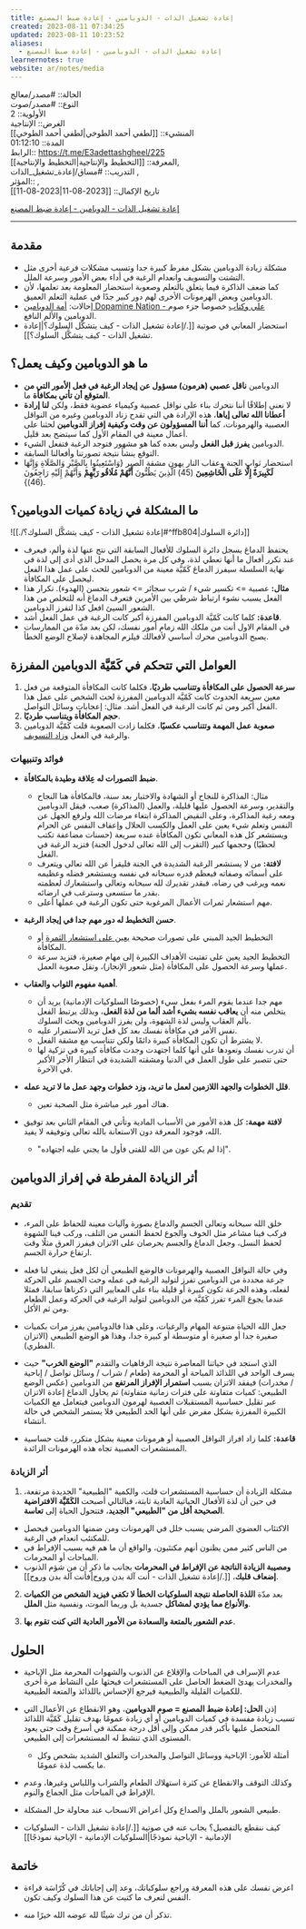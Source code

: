 ```yaml
---
title: إعادة تشغيل الذات - الدوبامين - إعادة ضبط المصنع
created: 2023-08-11 07:34:25
updated: 2023-08-11 10:23:52
aliases:
  - إعادة تشغيل الذات - الدوبامين - إعادة ضبط المصنع
learnernotes: true
website: ar/notes/media
---
```


الحالة:: #مصدر/معالج  
النوع:: #مصدر/صوت  
اﻷولوية:: 2  
الغرض:: الإنتاجية  
المنشيء:: [[لطفي أحمد الطوخي|لطفي أحمد الطوخي]]  
المدة:: 01:12:10  
الرابط:: <https://t.me/E3adettashgheel/225>  
المعرفة:: [[التخطيط واﻹنتاجية|التخطيط واﻹنتاجية]],  
التدريب:: #مساق/إعادة_تشغيل_الذات ,  
المؤثر:: ,  
تاريخ اﻹكمال:: [[2023-08-11|2023-08-11]]

[إعادة تشغيل الذات - الدوبامين - إعادة ضبط المصنع](https://t.me/E3adettashgheel/225)

---

## مقدمة

- مشكلة زيادة الدوبامين بشكل مفرط كبيرة جدا وتسبب مشكلات فرعية أخرى مثل التشتت والتسويف وانعدام الرغبة في أداء بعض الأمور وسرعة الملل.
- كما ضعف الذاكرة فيما يتعلق بالتعلم وصعوبة استحضار المعلومة بعد تعلمها، لأن الدوبامين وبعض الهرمونات الأخرى لهم دور كبير جدًا في عملية التعلم العميق.
- إحالات: [أمة الدوبامين Dopamine Nation - علي وكتاب](https://www.youtube.com/watch?v=YAwrXdEvC4s) خصوصا جزء صوم الدوبامين والألم النافع.
- استحضار المعاني في صوتية [[./إعادة تشغيل الذات - كيف يتشكَّل السلوك؟|إعادة تشغيل الذات - كيف يتشكَّل السلوك؟]].

## ما هو الدوبامين وكيف يعمل؟

- الدوبامين **ناقل عصبي (هرمون) مسؤول عن إيجاد الرغبة في فعل الأمور التي من المتوقع أن تأتي بمكافأة** ما.
- لا نعني إطلاقًا أننا نتحرك بناء على نواقل عصبية وكيمياء عضوية فقط، ولكن **لنا إرادة أعطانا الله تعالى إياها**، هذه الإرادة هي التي تقدح زناد الدوبامين وغيره من النواقل العصبية والهرمونات، كما **أننا المسؤولون عن وقت وكيفية إفراز الدوبامين** لحثنا على أعمال معينة في المقام الأول كما سيتضح بعد قليل.
- الدوبامين **يفرز قبل الفعل** وليس بعده كما هو مشهور فتوجد الرغبة فتفعل الشيء.
- التوقع ينشأ نتيجة تصورتنا وأفعالنا السابقة.
- استحضار ثواب الجنة وعقاب النار يهون مشقة الصبر {وَاسْتَعِينُوا بِالصَّبْرِ وَالصَّلَاةِ وَإِنَّهَا **لَكَبِيرَةٌ إِلَّا عَلَى الْخَاشِعِينَ** (45) الَّذِينَ يَظُنُّونَ **أَنَّهُمْ مُلَاقُو رَبِّهِمْ** وَأَنَّهُمْ إِلَيْهِ رَاجِعُونَ (46)}.

## ما المشكلة في زيادة كميات الدوبامين؟

![[./إعادة تشغيل الذات - كيف يتشكَّل السلوك؟#^ffb804|دائرة السلوك]]

- يحتفظ الدماغ بسجل دائرة السلوك للأفعال السابقة التي نتج عنها لذة وألم، فيعرف عند تكرر أفعال ما أنها تعطي لذة، وفي كل مرة يحصل المدخل الذي أدى إلى لذة في نهاية السلسلة سيفرز الدماغ كَمّيَّة معينة من الدوبامين للحث على عمل هذا الفعل ليحصل على المكافأة.
- **مثال:** عصبية => تكسير شيء / شرب سجائر => شعور بتحسن (الهدوء). تكرار هذا الفعل يسبب نشوء ارتباط شرطي بين الأمرين فتعرف الدماغ أنه للتخلص من هذا الشعور السيئ افعل كذا لتفرز الدوبامين.
- **قاعدة:** كلما كانت كَمّيَّة الدوبامين المفرزة أكبر كانت الرغبة في عمل الفعل أشد.
- في المقام الاول أنت من ملكك الله زمام أمور نفسك، لكن بعد مدّة من الممارسات يصبح الدوبامين محرك أساسي لأفعالك فيلزم المجاهدة لإصلاح الوضع الخطأ.

## العوامل التي تتحكم في كَمّيَّة الدوبامين المفرزة

1. **سرعة الحصول على المكافأة وتتناسب طرديًا**، فكلما كانت المكافأة المتوقعة من فعل معين سريعة الحدوث كانت كَمّيَّة الدوبامين المفرزة لحث الشخص على عمل هذا الفعل أكبر ومن ثم كانت الرغبة في الفعل أشد. مثال: إعجابات وسائل التواصل.
2. **حجم المكافأة ويتناسب طرديًا**.
3. **صعوبة عمل المهمة وتتناسب عكسيًا**، فكلما زادت الصعوبة قلت كَمّيَّة الدوبامين والرغبة في الفعل <u>وزاد التسويف</u>.

### فوائد وتنبيهات

- **ضبط التصورات له عِلاقة وطيدة بالمكافأة**.
  - مثال: المذاكرة للنجاح أو الشهادة والاختبار بعد سنة، فالمكافأة هنا النجاح والتقدير، وسرعة الحصول عليها قليلة، والعمل (المذاكرة) صعب، فيقل الدوبامين ومعه رغبة المذاكرة، وعلى النقيض المذاكرة ابتغاء مرضات الله ولرفع الجهل عن النفس وتعلم شيء يعين على العمل والكسب الحلال وإعفاف النفس عن الحرام ويستشعر كل هذه المعاني تكون المكافأة عنده سريعة (حسنات مضاعفة تكتب لحظيًا) وحجمها كبير (التقرب إلى الله تعالى لدخول الجنة) فتزيد الرغبة في الفعل.
  - **لافتة:** من لا يستشعر الرغبة الشديدة في الجنة فليقرأ عن الله تعالى ويتعرف على أسمائه وصفاته فيعظم قدره سبحانه في نفسه ويستشعر فضله وعظيمه نعمه ويرغب في رضاه، فبقدر تقديرك لله سبحانه وتعالى واستشعارك لعظمته بقدر ما ستسعى وسترغب في ارضائه.
  - مهم استشعار ثمرات الأعمال المرغوبة حتى تكون الرغبة في عملها أعلى.

- **حسن التخطيط له دور مهم جدا في إيجاد الرغبة**.
  - التخطيط الجيد المبني على تصورات صحيحة <u>يعين على استشعار الثمرة</u> أو المكافأة.
  - التخطيط الجيد يعين على تفتيت الأهداف الكبيرة إلى مهام صغيرة، فتزيد سرعة عملها وسرعة الحصول على المكافأة (مثل شعور الإنجاز)، وتقل صعوبة العمل.

- **أهمية مفهوم الثواب والعقاب**.
  - مهم جدا عندما يقوم المرء بفعل سيء (خصوصًا السلوكيات الإدمانية) يريد أن يتخلص منه أن **يعاقب نفسه بشيء أشد ألما من لذة الفعل**، وبذلك يرتبط الفعل بألم العقاب وليس لذة الشهوة، ولن يفرز الدوبامين ويحث السلوك.
  - نفس الأمر في مكافأة نفسك بعد كل فعل تريد الاستمرار عليه.
  - لا يشترط أن تكون المكافأة كبيرة دائمًا ولكن تتناسب مع مشقة الفعل.
  - أن تدرب نفسك وتعودها على أنها كلما اجتهدت وجدت مكافأة كبيرة في تزكية لها حتى تتصبر على طول العمل في الدنيا ومشقته الشديدة في انتظار الأجر اﻷكبر في الآخرة.

- **قلل الخطوات والجهد اللازمين لعمل ما تريد، وزد خطوات وجهد عمل ما لا تريد عمله**.
  - هناك أمور غير مباشرة مثل الصحبة تعين.

- **لافتة مهمة:** كل هذه الأمور من الأسباب المادية وتأتي في المقام الثاني بعد توفيق الله، فوجود المعرفة دون الاستعانة بالله تعالى وتوفيقه لا يفيد.
  - "إذا لم يكن عون من الله للفتى فأول ما يجني عليه اجتهاده".

## أثر الزيادة المفرطة في إفراز الدوبامين

### تقديم

- خلق الله سبحانه وتعالى الجسم والدماغ بصورة وآليات معينة للحفاظ على المرء، فركب فينا مشاعر مثل الخوف والجوع لحفظ النفس من التلف، وركب فينا الشهوة لحفظ النسل، وجعل الدماغ والجسم يحرصان على الاتزان فيفرز العرق مثلًا وقت ارتفاع حرارة الجسم.

- وفي حالة النواقل العصبية والهرمونات فالوضع الطبيعي أن لكل فعل ينبغي لنا فعله جرعة محددة من الدوبامين تفرز لتوليد الرغبة في عمله وحث الجسم على الحركة لفعله، وهذه الجرعة تكون كبيرة أو قليلة بناء على المعايير التي ذكرناها سابقا، فمثلا عندما يجوع المرء تفرز كَمّيَّة من الدوبامين لتوليد الرغبة في الحركة وعمل الطعام ومن ثم الأكل.

- جعل الله الحياة متنوعة المهام والرغبات، وعلى هذا فالدوبامين يفرز مرات بكميات صغيرة جدا أو صغيرة أو متوسطة أو كبيرة جدا، وهذا هو الوضع الطبيعي (الاتزان الفطري).

- الذي استجد في حياتنا المعاصرة نتيجة الرفاهيات والتقدم **"الوضع الخرب"** حيث يسرف الواحد في اللذائذ المباحة أو المحرمة (طعام / شراب / وسائل تواصل / إباحية / مخدرات) فيفقد الاتزان بسبب **استمرار الإفراز المرتفع** من الدوبامين (عكس الوضع الطبيعي: كميات متفاوتة على فترات زمانية متفاوتة) ثم يحاول الدماغ إعادة الاتزان عبر تقليل حساسية المستقبلات العصبية لهرمون الدوبامين فيتعامل مع الكميات الكبيرة المفرزة بشكل مفرض على أنها الحد الطبيعي فلا يستمر الشخص في حالة انتشاء.

- **قاعدة:** كلما زاد افراز النواقل العصبية أو هرمونات معينة بشكل متكرر، قلت حساسية المستشعرات العصبية تجاه هذه الهرمونات الزائدة.

### أثر الزيادة

1. مشكلة الزيادة أن حساسية المستشعرات قلت، والكمية "الطبيعية" الجديدة مرتفعة، في حين أن لذة الأفعال الحياتية العادية ثابتة، فبالتالي أصبحت **الكَمّيَّة الافتراضية الصحيحة أقل من "الطبيعي" الجديد**، فتتحول الحياة إلى **تعاسة**.

- الاكتئاب العضوي المرضي يسبب خلل في الهرمونات ومن ضمنها الدوبامين فيحصل للمكتئب انعدام في الرغبة.
- من الناس كثير ممن يظنون أنهم مكتئبون، والواقع أن ما هم فيه بسبب اﻹفراط في المباحات أو المحرمات.
- **ومصيبة الزيادة الناتجة عن اﻹفراط في المحرمات** بجانب ما ذكر أن من شؤم الذنوب **إضعاف قلبك**، [[./إعادة تشغيل الذات - أنت آلة بدن وروح|فأنت آلة بدن وروح]].

2. بعد مدّة **اللذة الحاصلة نتيجة السلوكيات الخطأ لا تكفي فيزيد الشخص من الكميات والأنواع مما يؤدي لمشاكل** جسدية بل وربما الموت، ونفسية مثل **الملل**.

3. **عدم الشعور بالمتعة والسعادة من اﻷمور العادية التي كنت تقوم بها**.

## الحلول

- عدم الإسراف في المباحات والإقلاع عن الذنوب والشهوات المحرمة مثل الإباحية والمخدرات يهدئ الضغط الحاصل على المستشعرات فيحثها على النشاط مرة أخرى للكميات القليلة والطبيعية فيرجع اﻹحساس باللذائذ والمتعة الطبيعية.

- إذن **الحل: إعادة ضبط المصنع = صوم الدوبامين**، وهو الانقطاع عن الأعمال التي تسبب زيادة مفسدة في كميات الدوبامين أو أي زيادة عمومًا بهدف تقليل كَمّيَّة اللذائذ المتحصل عليها بأكبر قدر ممكن وإلى أقل درجة ممكنة في أسرع وقت حتى يعود المستوى الذي تنشط له المستشعرات إلى الطبيعي.
  - أمثلة للأمور: الإباحية ووسائل التواصل والمخدرات والتعلق الشديد بشخص وكل ما يكسب لذة عمومًا.

- وكذلك التوقف والانقطاع عن كثرة استهلاك الطعام والشراب واللباس وغيرها، وعدم اﻹفراط في المباحات مثل الجماع والنوم.

- طبيعي الشعور بالملل والصداع وكل أعراض الانسحاب عند محاولة حل المشكلة.

- كيف ننقطع بالتفصيل؟ يجاب عنه في صوتية [[./إعادة تشغيل الذات - السلوكيات الإدمانية - الإباحية نموذجًا|السلوكيات الإدمانية - الإباحية نموذجًا]]

## خاتمة

- اعرض نفسك على هذه المعرفة وراجع سلوكياتك، وعد إلى إجاباتك في كُرّاسَة قراءة النفس لتعرف ما كتبت عن هذا السلوك وكيف تكون.

- تذكر أن من ترك شيئًا لله عوضه الله خيرًا منه.
